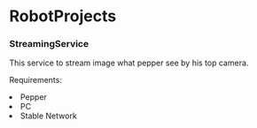 # RobotProjects

<h3>StreamingService</h3>
<p>This service to stream image what pepper see by his top camera.</p>

<p>Requirements:</p>
<li>Pepper</li>
<li>PC</li>
<li>Stable Network</li>

